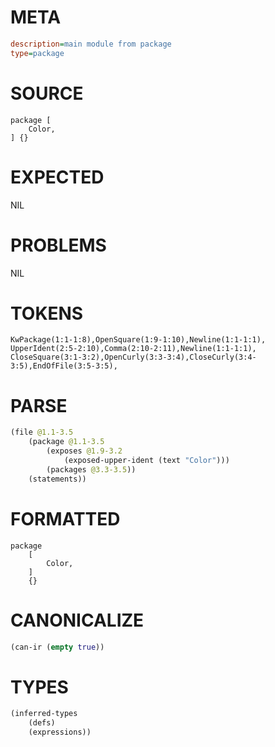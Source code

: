 # META
~~~ini
description=main module from package
type=package
~~~
# SOURCE
~~~roc
package [
    Color,
] {}
~~~
# EXPECTED
NIL
# PROBLEMS
NIL
# TOKENS
~~~zig
KwPackage(1:1-1:8),OpenSquare(1:9-1:10),Newline(1:1-1:1),
UpperIdent(2:5-2:10),Comma(2:10-2:11),Newline(1:1-1:1),
CloseSquare(3:1-3:2),OpenCurly(3:3-3:4),CloseCurly(3:4-3:5),EndOfFile(3:5-3:5),
~~~
# PARSE
~~~clojure
(file @1.1-3.5
	(package @1.1-3.5
		(exposes @1.9-3.2
			(exposed-upper-ident (text "Color")))
		(packages @3.3-3.5))
	(statements))
~~~
# FORMATTED
~~~roc
package
	[
		Color,
	]
	{}
~~~
# CANONICALIZE
~~~clojure
(can-ir (empty true))
~~~
# TYPES
~~~clojure
(inferred-types
	(defs)
	(expressions))
~~~
